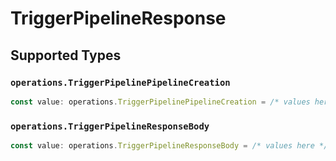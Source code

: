 # TriggerPipelineResponse


## Supported Types

### `operations.TriggerPipelinePipelineCreation`

```typescript
const value: operations.TriggerPipelinePipelineCreation = /* values here */
```

### `operations.TriggerPipelineResponseBody`

```typescript
const value: operations.TriggerPipelineResponseBody = /* values here */
```

